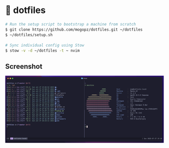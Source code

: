 # 🤖 dotfiles

```bash
# Run the setup script to bootstrap a machine from scratch
$ git clone https://github.com/mogopz/dotfiles.git ~/dotfiles
$ ~/dotfiles/setup.sh

# Sync individual config using Stow
$ stow -v -d ~/dotfiles -t ~ nvim
```

## Screenshot

![Terminal screenshot](img/terminal.png)
